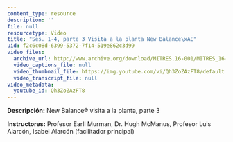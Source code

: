 ```yaml
---
content_type: resource
description: ''
file: null
resourcetype: Video
title: "Ses. 1-4, parte 3 Visita a la planta New Balance\xAE"
uid: f2c6c08d-6399-5372-7f14-519e862c3d99
video_files:
  archive_url: http://www.archive.org/download/MITRES.16-001/MITRES_16-001_vid3_300k.mp4
  video_captions_file: null
  video_thumbnail_file: https://img.youtube.com/vi/Qh3ZoZAzFT8/default.jpg
  video_transcript_file: null
video_metadata:
  youtube_id: Qh3ZoZAzFT8
---
```


**Descripción:** New Balance® visita a la planta, parte 3

**Instructores:** Profesor Earll Murman, Dr. Hugh McManus, Profesor Luis Alarcón, Isabel Alarcón (facilitador principal)